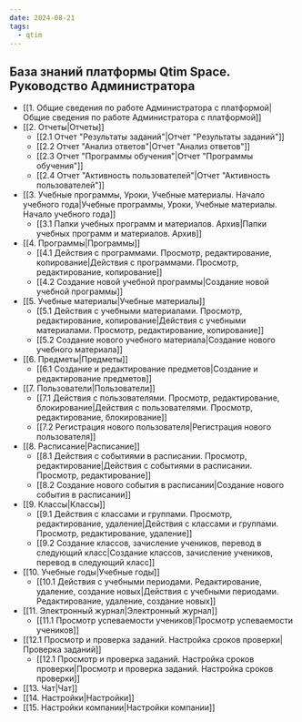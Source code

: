 ```yaml
---
date: 2024-08-21
tags:
  - qtim
---
```

## База знаний платформы Qtim Space. Руководство Администратора

- [[1. Общие сведения по работе Администратора с платформой|Общие сведения по работе Администратора с платформой]]
- [[2. Отчеты|Отчеты]]
	- [[2.1 Отчет "Результаты заданий"|Отчет "Результаты заданий"]]
	- [[2.2 Отчет "Анализ ответов"|Отчет "Анализ ответов"]]
	- [[2.3 Отчет "Программы обучения"|Отчет "Программы обучения"]]
	- [[2.4 Отчет "Активность пользователей"|Отчет "Активность пользователей"]]
- [[3. Учебные программы, Уроки, Учебные материалы. Начало учебного года|Учебные программы, Уроки, Учебные материалы. Начало учебного года]]
    - [[3.1 Папки учебных программ и материалов. Архив|Папки учебных программ и материалов. Архив]]
- [[4. Программы|Программы]]
    - [[4.1 Действия с программами. Просмотр, редактирование, копирование|Действия с программами. Просмотр, редактирование, копирование]]
    - [[4.2 Создание новой учебной программы|Создание новой учебной программы]]
- [[5. Учебные материалы|Учебные материалы]]
    - [[5.1 Действия с учебными материалами. Просмотр, редактирование, копирование|Действия с учебными материалами. Просмотр, редактирование, копирование]]
    - [[5.2 Создание нового учебного материала|Создание нового учебного материала]]
- [[6. Предметы|Предметы]]
    - [[6.1 Создание и редактирование предметов|Создание и редактирование предметов]]
- [[7. Пользователи|Пользователи]]
    - [[7.1 Действия с пользователями. Просмотр, редактирование, блокирование|Действия с пользователями. Просмотр, редактирование, блокирование]]
    - [[7.2 Регистрация нового пользователя|Регистрация нового пользователя]]
- [[8. Расписание|Расписание]]
    - [[8.1 Действия с событиями в расписании. Просмотр, редактирование|Действия с событиями в расписании. Просмотр, редактирование]]
    - [[8.2 Создание нового события в расписании|Создание нового события в расписании]]
- [[9. Классы|Классы]]
    - [[9.1 Действия с классами и группами. Просмотр, редактирование, удаление|Действия с классами и группами. Просмотр, редактирование, удаление]]
    - [[9.2 Создание классов, зачисление учеников, перевод в следующий класс|Создание классов, зачисление учеников, перевод в следующий класс]]
- [[10. Учебные годы|Учебные годы]]
    - [[10.1 Действия с учебными периодами. Редактирование, удаление, создание новых|Действия с учебными периодами. Редактирование, удаление, создание новых]]
- [[11. Электронный журнал|Электронный журнал]]
    - [[11.1 Просмотр успеваемости учеников|Просмотр успеваемости учеников]]
- [[12.1 Просмотр и проверка заданий. Настройка сроков проверки|Проверка заданий]]
    - [[12.1 Просмотр и проверка заданий. Настройка сроков проверки|Просмотр и проверка заданий. Настройка сроков проверки]]
- [[13. Чат|Чат]]
- [[14. Настройки|Настройки]]
- [[15. Настройки компании|Настройки компании]]